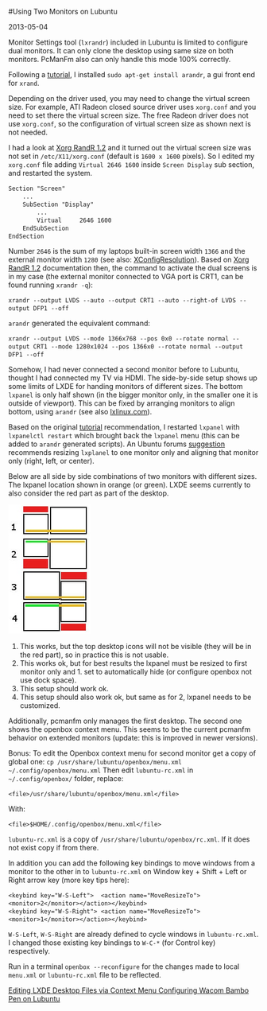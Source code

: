 #Using Two Monitors on Lubuntu

2013-05-04

<!--- tags: linux -->

Monitor Settings tool (`lxrandr`) included in Lubuntu is limited to configure dual monitors. It can only clone the desktop using same size on both monitors. PcManFm also can only handle this mode 100% correctly.

Following a [tutorial](http://www.lubuntutips.com/2012/05/dual-monitors-in-lubuntu.html), I installed `sudo apt-get install arandr`, a gui front end for `xrand`.

Depending on the driver used, you may need to change the virtual screen size. For example, ATI Radeon closed source driver uses `xorg.conf` and you need to set there the virtual screen size. The free Radeon driver does not use `xorg.conf`, so the configuration of virtual screen size as shown next is not needed.

I had a look at [Xorg RandR 1.2](http://www.thinkwiki.org/wiki/Xorg_RandR_1.2) and it turned out the virtual screen size was not set in `/etc/X11/xorg.conf` (default is `1600 x 1600` pixels). So I edited my `xorg.conf` file adding `Virtual 2646 1600` inside `Screen Display` sub section, and restarted the system.

```
Section "Screen"
	...
	SubSection "Display"
		...
		Virtual     2646 1600
	EndSubSection
EndSection
```

Number `2646` is the sum of my laptops built-in screen width `1366` and the external monitor width `1280` (see also: [XConfigResolution](https://wiki.ubuntu.com/X/Config/Resolution)). Based on [Xorg RandR 1.2](http://www.thinkwiki.org/wiki/Xorg_RandR_1.2) documentation then, the command to activate the dual screens is in my case (the external monitor connected to VGA port is CRT1, can be found running `xrandr -q`):
```
xrandr --output LVDS --auto --output CRT1 --auto --right-of LVDS --output DFP1 --off
```
`arandr` generated the equivalent command:
```
xrandr --output LVDS --mode 1366x768 --pos 0x0 --rotate normal --output CRT1 --mode 1280x1024 --pos 1366x0 --rotate normal --output DFP1 --off
```
Somehow, I had never connected a second monitor before to Lubuntu, thought I had connected my TV via HDMI. The side-by-side setup shows up some limits of LXDE for handing monitors of different sizes. The bottom `lxpanel` is only half shown (in the bigger monitor only, in the smaller one it is outside of viewport). This can be fixed by arranging monitors to align bottom, using `arandr` (see also [lxlinux.com](http://lxlinux.com/)).

Based on the original [tutorial](http://www.lubuntutips.com/2012/05/dual-monitors-in-lubuntu.html) recommendation, I restarted `lxpanel` with `lxpanelctl restart` which brought back the `lxpanel` menu (this can be added to `arandr` generated scripts). An Ubuntu forums [suggestion](http://ubuntuforums.org/showthread.php?t=1984875) recommends resizing `lxplanel` to one monitor only and aligning that monitor only (right, left, or center).

Below are all side by side combinations of two monitors with different sizes. The lxpanel location shown in orange (or green). LXDE seems currently to also consider the red part as part of the desktop.

![](blog/images/lxde-screen.jpg)

1. This works, but the top desktop icons will not be visible (they will be in the red part), so in practice this is not usable.
1. This works ok, but for best results the lxpanel must be resized to first monitor only and 1. set to automatically hide (or configure openbox not use dock space).
1. This setup should work ok.
1. This setup should also work ok, but same as for 2, lxpanel needs to be customized.

Additionally, pcmanfm only manages the first desktop. The second one shows the openbox context menu. This seems to be the current pcmanfm behavior on extended monitors (update: this is improved in newer versions).

Bonus: To edit the Openbox context menu for second monitor get a copy of global one:
`cp /usr/share/lubuntu/openbox/menu.xml ~/.config/openbox/menu.xml`
Then edit `lubuntu-rc.xml` in `~/.config/openbox/` folder, replace:
```
<file>/usr/share/lubuntu/openbox/menu.xml</file>
```
With:
```
<file>$HOME/.config/openbox/menu.xml</file>
```
`lubuntu-rc.xml` is a copy of `/usr/share/lubuntu/openbox/rc.xml`. If it does not exist copy if from there.

In addition you can add the following key bindings to move windows from a monitor to the other in to `lubuntu-rc.xml` on Window key + Shift + Left or Right arrow key (more key tips here):
```
<keybind key="W-S-Left">  <action name="MoveResizeTo"><monitor>2</monitor></action></keybind>
<keybind key="W-S-Right"> <action name="MoveResizeTo"><monitor>1</monitor></action></keybind>
```
`W-S-Left`, `W-S-Right` are already defined to cycle windows in `lubuntu-rc.xml`. I changed those existing key bindings to `W-C-*` (for Control key) respectively.

Run in a terminal `openbox --reconfigure` for the changes made to local `menu.xml` or `lubuntu-rc.xml` file to be reflected.


<ins class='nfooter'><a id='fprev' href='#blog/2013/2013-05-11-Editing-LXDE-Desktop-Files-via-Context-Menu.md'>Editing LXDE Desktop Files via Context Menu</a> <a id='fnext' href='#blog/2013/2013-05-04-Configuring-Wacom-Bambo-Pen-on-Lubuntu.md'>Configuring Wacom Bambo Pen on Lubuntu</a></ins>
